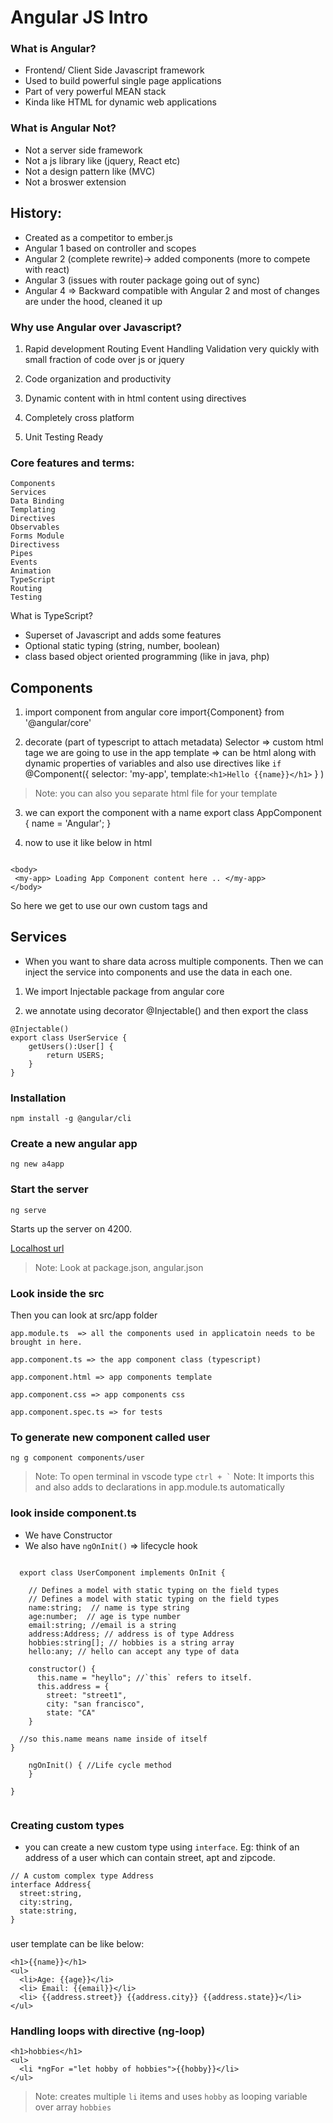 # Angular  JS Intro
### What is Angular?
* Frontend/ Client Side Javascript framework
* Used to build powerful single page applications
* Part of very powerful MEAN stack
* Kinda like HTML for dynamic web applications

### What is Angular Not?
* Not a server side framework
* Not a js library like (jquery, React etc)
* Not a design pattern like (MVC)
* Not a broswer extension

## History:

* Created as a competitor to ember.js
* Angular 1 based on controller and scopes
* Angular 2 (complete rewrite)-> added components (more to compete with react)
* Angular 3 (issues with router package going out of sync)
* Angular 4 => Backward compatible with Angular 2 and most of changes are under the hood, cleaned it up 


### Why use Angular over Javascript?

1) Rapid development 
Routing
Event Handling
Validation 
very quickly with small fraction of code over js or jquery

2) Code organization and productivity
3) Dynamic content with in html content using directives
4) Completely cross platform 
5) Unit Testing Ready

### Core features and terms:
```
Components
Services
Data Binding
Templating
Directives
Observables
Forms Module
Directivess
Pipes
Events
Animation
TypeScript
Routing
Testing
```

What is TypeScript?

* Superset of Javascript and adds some features
* Optional static typing (string, number, boolean)
* class based object oriented programming (like in java, php)


## Components
1. import component from angular core
import{Component} from '@angular/core'

2. decorate (part of typescript to attach metadata) 
Selector => custom html tage we are going to use in the app
template => can be html along with dynamic properties of variables and also use directives like `if`
@Component({
	selector: 'my-app', 
	template:`<h1>Hello {{name}}</h1>` }
)
>Note: you can also you separate html file for your template
3. we can export the component with a name
export class AppComponent {
	name = 'Angular';
}

4. now to use it like below in html
```

<body>
 <my-app> Loading App Component content here .. </my-app>
</body>

```

So here we get to use our own custom tags and 

## Services

* When you want to share data across multiple components. 
Then we can inject the service into components and use the data in each one.

1. We import Injectable package from angular core

2. we annotate using decorator @Injectable()
and then export the class

```
@Injectable()
export class UserService {
	getUsers():User[] {
		return USERS;
	}
}

```


### Installation
``` 
npm install -g @angular/cli

```

### Create a new angular app
``` 
ng new a4app 

```

### Start the server
```
ng serve

```
Starts up the server on 4200.

[Localhost url](http://localhost:4200)

> Note: Look at package.json, angular.json 

### Look inside the src

Then you can look at src/app folder
```
app.module.ts  => all the components used in applicatoin needs to be brought in here.

app.component.ts => the app component class (typescript)

app.component.html => app components template

app.component.css => app components css

app.component.spec.ts => for tests

```

### To generate new component called user
``` 
ng g component components/user

```
> Note: To open terminal in vscode type `` ctrl + ` ``
> Note: It imports this and also adds to declarations in app.module.ts automatically
### look inside component.ts
  * We have Constructor 
  * We also have `ngOnInit()` => lifecycle hook 

  ```

	export class UserComponent implements OnInit {

	  // Defines a model with static typing on the field types
	  // Defines a model with static typing on the field types
	  name:string;  // name is type string
	  age:number;  // age is type number
	  email:string; //email is a string
	  address:Address; // address is of type Address
	  hobbies:string[]; // hobbies is a string array
	  hello:any; // hello can accept any type of data
  
	  constructor() { 
	    this.name = "heyllo"; //`this` refers to itself. 
	    this.address = {
	      street: "street1",
	      city: "san francisco",
	      state: "CA"
	  }
    
    //so this.name means name inside of itself
  }

	  ngOnInit() { //Life cycle method
	  }

}


  ```

### Creating custom types
* you can create a new custom type using `interface`. Eg: think of an address of a user which can contain street, apt and zipcode.

```
// A custom complex type Address
interface Address{
  street:string,
  city:string,
  state:string,
}

```

###
user template can be like below:
```
<h1>{{name}}</h1>
<ul>
  <li>Age: {{age}}</li>
  <li> Email: {{email}}</li>
  <li> {{address.street}} {{address.city}} {{address.state}}</li>
</ul>

```

### Handling loops with directive (ng-loop)

```
<h1>hobbies</h1>
<ul>
  <li *ngFor ="let hobby of hobbies">{{hobby}}</li>
</ul>

```
> Note: creates multiple `li` items and uses `hobby` as looping variable over array `hobbies` 






